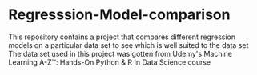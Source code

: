 # Regresssion-Model-comparison
This repository contains a project that compares different regression models on a particular data set to see which is well suited to the data set
The data set used in this project was gotten from Udemy's Machine Learning A-Z™: Hands-On Python & R In Data Science course 

